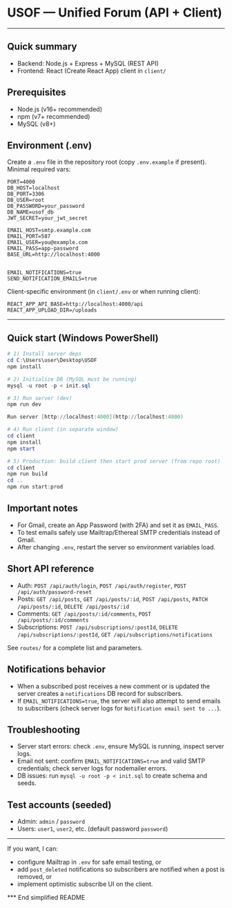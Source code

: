 # USOF — Unified Forum (API + Client)

---

## Quick summary
- Backend: Node.js + Express + MySQL (REST API)
- Frontend: React (Create React App) client in `client/`

## Prerequisites
- Node.js (v16+ recommended)
- npm (v7+ recommended)
- MySQL (v8+)

## Environment (.env)
Create a `.env` file in the repository root (copy `.env.example` if present). Minimal required vars:

```
PORT=4000
DB_HOST=localhost
DB_PORT=3306
DB_USER=root
DB_PASSWORD=your_password
DB_NAME=usof_db
JWT_SECRET=your_jwt_secret

EMAIL_HOST=smtp.example.com
EMAIL_PORT=587
EMAIL_USER=you@example.com
EMAIL_PASS=app-password
BASE_URL=http://localhost:4000


EMAIL_NOTIFICATIONS=true   
SEND_NOTIFICATION_EMAILS=true
```

Client-specific environment (in `client/.env` or when running client):

```
REACT_APP_API_BASE=http://localhost:4000/api
REACT_APP_UPLOAD_DIR=/uploads
```

---

## Quick start (Windows PowerShell)

```powershell
# 1) Install server deps
cd C:\Users\user\Desktop\USOF
npm install

# 2) Initialize DB (MySQL must be running)
mysql -u root -p < init.sql

# 3) Run server (dev)
npm run dev

Run server [http://localhost:4000](http://localhost:4000)

# 4) Run client (in separate window)
cd client
npm install
npm start

# 5) Production: build client then start prod server (from repo root)
cd client
npm run build
cd ..
npm run start:prod
```

## Important notes
- For Gmail, create an App Password (with 2FA) and set it as `EMAIL_PASS`.
- To test emails safely use Mailtrap/Ethereal SMTP credentials instead of Gmail.
- After changing `.env`, restart the server so environment variables load.

## Short API reference

- Auth: `POST /api/auth/login`, `POST /api/auth/register`, `POST /api/auth/password-reset`
- Posts: `GET /api/posts`, `GET /api/posts/:id`, `POST /api/posts`, `PATCH /api/posts/:id`, `DELETE /api/posts/:id`
- Comments: `GET /api/posts/:id/comments`, `POST /api/posts/:id/comments`
- Subscriptions: `POST /api/subscriptions/:postId`, `DELETE /api/subscriptions/:postId`, `GET /api/subscriptions/notifications`

See `routes/` for a complete list and parameters.

## Notifications behavior

- When a subscribed post receives a new comment or is updated the server creates a `notifications` DB record for subscribers.
- If `EMAIL_NOTIFICATIONS=true`, the server will also attempt to send emails to subscribers (check server logs for `Notification email sent to ...`).

## Troubleshooting

- Server start errors: check `.env`, ensure MySQL is running, inspect server logs.
- Email not sent: confirm `EMAIL_NOTIFICATIONS=true` and valid SMTP credentials; check server logs for nodemailer errors.
- DB issues: run `mysql -u root -p < init.sql` to create schema and seeds.

## Test accounts (seeded)

- Admin: `admin` / `password`
- Users: `user1`, `user2`, etc. (default password `password`)

---

If you want, I can:
- configure Mailtrap in `.env` for safe email testing, or
- add `post_deleted` notifications so subscribers are notified when a post is removed, or
- implement optimistic subscribe UI on the client.

*** End simplified README
